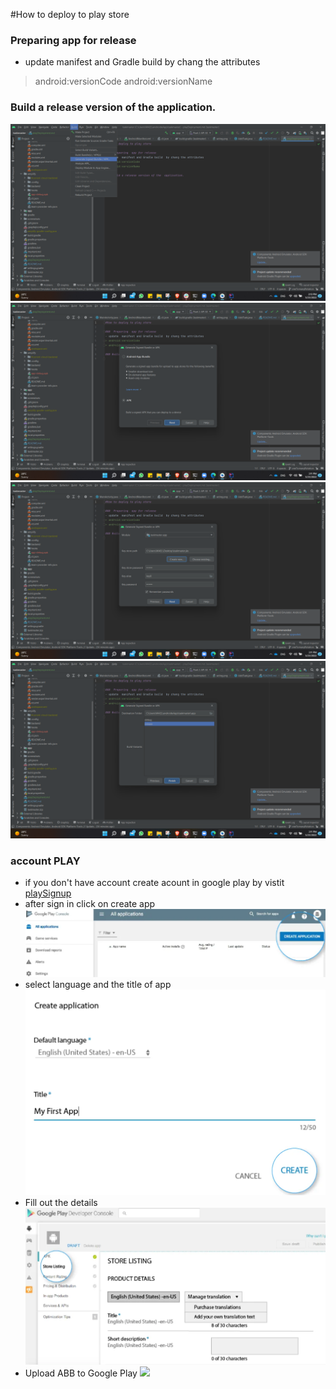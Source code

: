 #How to deploy to play store

###  Preparing  app for release
- update  manifest and Gradle build  by chang the attributes
> android:versionCode 
> android:versionName 

### Build a release version of the  application.
![step1](screenshots/step1.png)
![step1](screenshots/step2.png)
![step1](screenshots/step3.png)
![step1](screenshots/step4.png)

### account PLAY
- if you don't have account create acount in google play by vistit [playSignup](https://play.google.com/console/signup/playSignup)
- after sign in click on create app
![](screenshots/g1.png)
- select language and the title of app
![](screenshots/g2.png)
- Fill out the  details
![](screenshots/g3.png)
- Upload ABB to Google Play
![](https://appinventiv.com/wp-content/uploads/sites/1/2019/10/roll-out.webp)
